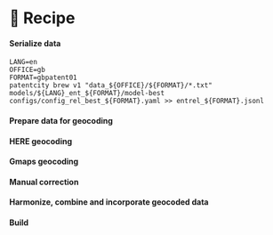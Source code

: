 # :cookie: Recipe

#### Serialize data

```shell
LANG=en
OFFICE=gb
FORMAT=gbpatent01
patentcity brew v1 "data_${OFFICE}/${FORMAT}/*.txt" models/${LANG}_ent_${FORMAT}/model-best configs/config_rel_best_${FORMAT}.yaml >> entrel_${FORMAT}.jsonl
```

#### Prepare data for geocoding

#### HERE geocoding

#### Gmaps geocoding

#### Manual correction

#### Harmonize, combine and incorporate geocoded data

#### Build

